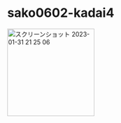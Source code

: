 # sako0602-kadai4
<img width="199" alt="スクリーンショット 2023-01-31 21 25 06" src="https://user-images.githubusercontent.com/111943557/215759254-b1defc76-685a-49bd-85a2-e3b4c11ecc30.png">
